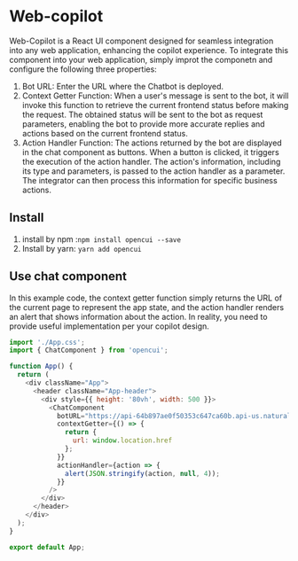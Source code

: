 # Web-copilot 
Web-Copilot is a React UI component designed for seamless integration into any web application, enhancing the copilot experience. To integrate this component into your web application, simply improt the componetn and configure the following three properties:

1. Bot URL: Enter the URL where the Chatbot is deployed.
2. Context Getter Function: When a user's message is sent to the bot, it will invoke this function to retrieve the current frontend status before making the request. The obtained status will be sent to the bot as request parameters, enabling the bot to provide more accurate replies and actions based on the current frontend status.
3. Action Handler Function: The actions returned by the bot are displayed in the chat component as buttons. When a button is clicked, it triggers the execution of the action handler. The action's information, including its type and parameters, is passed to the action handler as a parameter. The integrator can then process this information for specific business actions.


## Install 
1. install by npm :`npm install opencui --save`
2. Install by yarn: `yarn add opencui`
   
## Use chat component 
In this example code, the context getter function simply returns the URL of the current page to represent the app state, and the action handler renders an alert that shows information about the action. In reality, you need to provide useful implementation per your copilot design.

```JavaScript
import './App.css';
import { ChatComponent } from 'opencui';

function App() {
  return (
    <div className="App">
      <header className="App-header">
        <div style={{ height: '80vh', width: 500 }}>
          <ChatComponent
            botURL="https://api-64b897ae0f50353c647ca60b.api-us.naturali.io/v1/en"
            contextGetter={() => {  
              return {
                url: window.location.href
              };
            }}
            actionHandler={action => {
              alert(JSON.stringify(action, null, 4));
            }}
          />
        </div>
      </header>
    </div>
  );
}

export default App;
```
